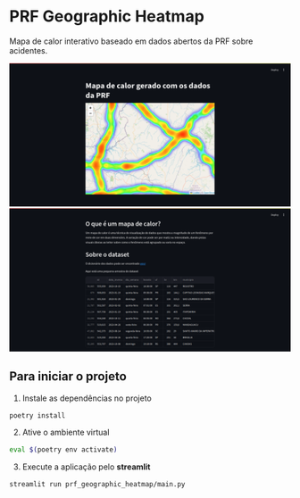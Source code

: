 # PRF Geographic Heatmap

Mapa de calor interativo baseado em dados abertos da PRF sobre acidentes.

![Heatmap gerado](assets/heatmap.png)
![Seção de informação](assets/info.png)
## Para iniciar o projeto

1. Instale as dependências no projeto

```bash
poetry install
```

2. Ative o ambiente virtual

```bash
eval $(poetry env activate)
```

3. Execute a aplicação pelo **streamlit**

```bash
streamlit run prf_geographic_heatmap/main.py
```